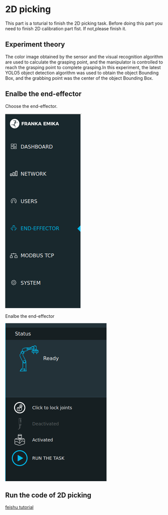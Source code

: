 # 2D picking 

This part is a toturial to finish the 2D picking task. Before doing this part you need to finish 2D calibration part fist. If not,please finish it.

## Experiment theory

The color image obtained by the sensor and the visual recognition algorithm are used to calculate the grasping point, and the manipulator is controlled to reach the grasping point to complete grasping.In this experiment, the latest YOLO5 object detection algorithm was used to obtain the object Bounding Box, and the grabbing point was the center of the object Bounding Box.

## Enalbe the end-effector

Choose the end-effector.

![image](https://github.com/Sustech2021-ME336-Team-Green/Project-1/blob/main/images/1fc427a3-ba4c-43e3-b2a0-e790c0e3e6f5.png)

Enalbe the end-effector

![image](https://github.com/Sustech2021-ME336-Team-Green/Project-1/blob/main/images/38c74e9b-86ba-43ef-88bb-26e1be5c654e.png)

## Run the code of 2D picking

[feishu tutorial](https://bionicdl.feishu.cn/docs/doccnfGyDtcYwfkxvA0mFD2CVkd#)
